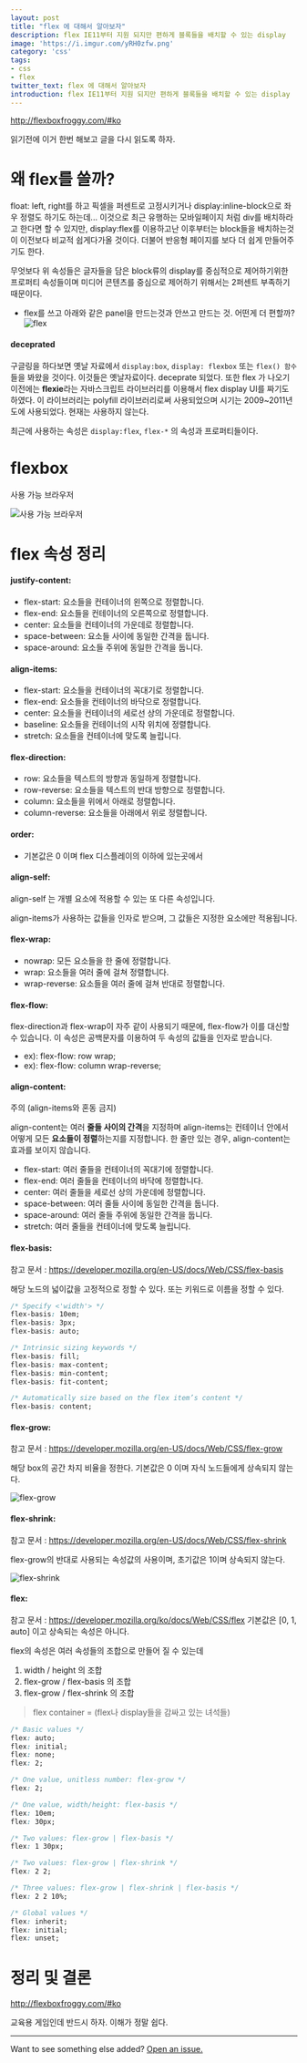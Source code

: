 ```yaml
---
layout: post
title: "flex 에 대해서 알아보자"
description: flex IE11부터 지원 되지만 편하게 블록들을 배치할 수 있는 display
image: 'https://i.imgur.com/yRH0zfw.png'
category: 'css'
tags:
- css
- flex
twitter_text: flex 에 대해서 알아보자
introduction: flex IE11부터 지원 되지만 편하게 블록들을 배치할 수 있는 display
---
```


http://flexboxfroggy.com/#ko

읽기전에 이거 한번 해보고 글을 다시 읽도록 하자.

# 왜 flex를 쓸까?
float: left, right를 하고 픽셀을 퍼센트로 고정시키거나 
display:inline-block으로 좌우 정렬도 하기도 하는데...
이것으로 최근 유행하는 모바일페이지 처럼 div를 배치하라고 한다면 할 수 있지만,
display:flex를 이용하고난 이후부터는 block들을 배치하는것이 이전보다 비교적 쉽게다가올 것이다. 
더불어 반응형 페이지를 보다 더 쉽게 만들어주기도 한다.

무엇보다 위 속성들은 글자들을 담은 block류의 display를 중심적으로 제어하기위한 프로퍼티 속성들이며 미디어 콘텐츠를 중심으로 제어하기 위해서는 2퍼센트 부족하기 때문이다.

- flex를 쓰고 아래와 같은 panel을 만드는것과 안쓰고 만드는 것. 어떤게 더 편할까?
![flex](https://i.imgur.com/c3wvCtv.png)


#### deceprated

구글링을 하다보면 옛날 자료에서 `display:box`, `display: flexbox` 또는 `flex() 함수` 들을 봐왔을 것이다. 
이것들은 옛날자료이다. deceprate 되었다. 또한 flex 가 나오기 이전에는 **flexie**라는 자바스크립트 라이브러리를 이용해서 flex display UI를 짜기도 하였다.
이 라이브러리는 polyfill 라이브러리로써 사용되었으며 시기는 2009~2011년도에 사용되었다. 현재는 사용하지 않는다.

최근에 사용하는 속성은 `display:flex`, `flex-*` 의 속성과 프로퍼티들이다. 

# flexbox

사용 가능 브라우저

![사용 가능 브라우저](https://i.imgur.com/cuKmw31.png)

# flex 속성 정리

#### justify-content: 

- flex-start: 요소들을 컨테이너의 왼쪽으로 정렬합니다.
- flex-end: 요소들을 컨테이너의 오른쪽으로 정렬합니다.
- center: 요소들을 컨테이너의 가운데로 정렬합니다.
- space-between: 요소들 사이에 동일한 간격을 둡니다.
- space-around: 요소들 주위에 동일한 간격을 둡니다.


#### align-items:

- flex-start: 요소들을 컨테이너의 꼭대기로 정렬합니다.
- flex-end: 요소들을 컨테이너의 바닥으로 정렬합니다.
- center: 요소들을 컨테이너의 세로선 상의 가운데로 정렬합니다.
- baseline: 요소들을 컨테이너의 시작 위치에 정렬합니다.
- stretch: 요소들을 컨테이너에 맞도록 늘립니다.


#### flex-direction:

- row: 요소들을 텍스트의 방향과 동일하게 정렬합니다.
- row-reverse: 요소들을 텍스트의 반대 방향으로 정렬합니다.
- column: 요소들을 위에서 아래로 정렬합니다.
- column-reverse: 요소들을 아래에서 위로 정렬합니다.


#### order:

- 기본값은 0 이며 flex 디스플레이의 이하에 있는곳에서 

#### align-self:
align-self 는 개별 요소에 적용할 수 있는 또 다른 속성입니다. 

align-items가 사용하는 값들을 인자로 받으며, 그 값들은 지정한 요소에만 적용됩니다.


#### flex-wrap:

- nowrap: 모든 요소들을 한 줄에 정렬합니다.
- wrap: 요소들을 여러 줄에 걸쳐 정렬합니다.
- wrap-reverse: 요소들을 여러 줄에 걸쳐 반대로 정렬합니다.

#### flex-flow:

flex-direction과 flex-wrap이 자주 같이 사용되기 때문에, flex-flow가 이를 대신할 수 있습니다. 이 속성은 공백문자를 이용하여 두 속성의 값들을 인자로 받습니다.

- ex): flex-flow: row wrap;
- ex): flex-flow: column wrap-reverse;


#### align-content:

주의 (align-items와 혼동 금지)

align-content는 여러 **줄들 사이의 간격**을 지정하며 align-items는 컨테이너 안에서 어떻게 모든 **요소들이 정렬**하는지를 지정합니다. 한 줄만 있는 경우, align-content는 효과를 보이지 않습니다.

- flex-start: 여러 줄들을 컨테이너의 꼭대기에 정렬합니다.
- flex-end: 여러 줄들을 컨테이너의 바닥에 정렬합니다.
- center: 여러 줄들을 세로선 상의 가운데에 정렬합니다.
- space-between: 여러 줄들 사이에 동일한 간격을 둡니다.
- space-around: 여러 줄들 주위에 동일한 간격을 둡니다.
- stretch: 여러 줄들을 컨테이너에 맞도록 늘립니다.


#### flex-basis:

참고 문서 : https://developer.mozilla.org/en-US/docs/Web/CSS/flex-basis

해당 노드의 넓이값을 고정적으로 정할 수 있다. 또는 키워드로 이름을 정할 수 있다.

``` css
/* Specify <'width'> */
flex-basis: 10em;      
flex-basis: 3px;
flex-basis: auto;

/* Intrinsic sizing keywords */
flex-basis: fill;
flex-basis: max-content;
flex-basis: min-content;
flex-basis: fit-content;

/* Automatically size based on the flex item’s content */
flex-basis: content;
```

#### flex-grow:

참고 문서 : https://developer.mozilla.org/en-US/docs/Web/CSS/flex-grow

해당 box의 공간 차지 비율을 정한다.
기본값은 0 이며 자식 노드들에게 상속되지 않는다.

![flex-grow](https://i.imgur.com/2Z054qc.png)

#### flex-shrink:

참고 문서 : https://developer.mozilla.org/en-US/docs/Web/CSS/flex-shrink

flex-grow의 반대로 사용되는 속성값의 사용이며, 
초기값은 1이며 상속되지 않는다.

![flex-shrink](https://i.imgur.com/a1wZfi2.png)

#### flex:
참고 문서 : https://developer.mozilla.org/ko/docs/Web/CSS/flex
기본값은	[0, 1, auto] 이고 상속되는 속성은 아니다. 

flex의 속성은 여러 속성들의 조합으로 만들어 질 수 있는데 

1. width / height 의 조합
2. flex-grow / flex-basis 의 조합
3. flex-grow / flex-shrink 의 조합

> flex container = (flex나 display들을 감싸고 있는 녀석들)

``` css
/* Basic values */
flex: auto;
flex: initial;
flex: none;
flex: 2;

/* One value, unitless number: flex-grow */
flex: 2;

/* One value, width/height: flex-basis */
flex: 10em;
flex: 30px;

/* Two values: flex-grow | flex-basis */
flex: 1 30px;

/* Two values: flex-grow | flex-shrink */
flex: 2 2;

/* Three values: flex-grow | flex-shrink | flex-basis */
flex: 2 2 10%;

/* Global values */
flex: inherit;
flex: initial;
flex: unset;
```


# 정리 및 결론

http://flexboxfroggy.com/#ko 

교육용 게임인데 반드시 하자. 이해가 정말 쉽다.

-----
Want to see something else added? <a href="https://github.com/poole/poole/issues/new">Open an issue.</a>
